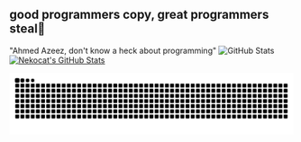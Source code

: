 ## good programmers copy, great programmers steal👋
"Ahmed Azeez, 
don't know a heck about programming"
![GitHub Stats](https://github-readme-stats.vercel.app/api?username=mscazmy&show_icons=true&theme=tokyonight) [![Nekocat's GitHub Stats](https://github-readme-stats.vercel.app/api?username=mscazmy&show_icons=true&theme=dark&hide_border=true)](https://github.com/anuraghazra/github-readme-stats)

![Snake animation](https://raw.githubusercontent.com/mscazmy/mscazmy/output/github-snake.svg)

